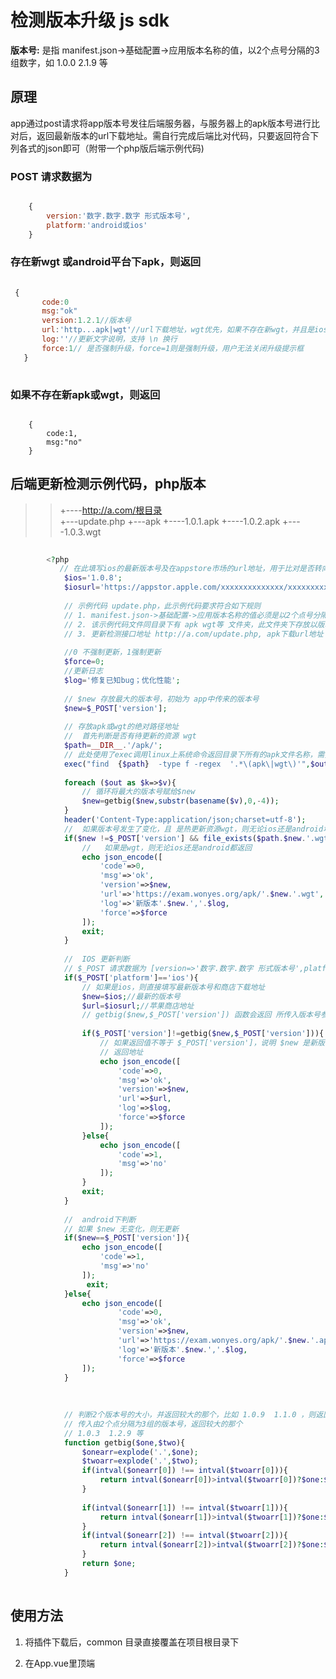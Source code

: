 # 检测版本升级	js sdk

**版本号:** 是指 manifest.json->基础配置->应用版本名称的值，以2个点号分隔的3组数字，如 1.0.0  2.1.9 等


## 原理

app通过post请求将app版本号发往后端服务器，与服务器上的apk版本号进行比对后，返回最新版本的url下载地址。需自行完成后端比对代码，只要返回符合下列各式的json即可（附带一个php版后端示例代码)

### POST 请求数据为 

```javascript

 	{
 		version:'数字.数字.数字 形式版本号',
 		platform:'android或ios'
 	}

```
	
### 存在新wgt 或android平台下apk，则返回
  
 ```javascript
  
  {
	    code:0
		msg:"ok"
		version:1.2.1//版本号
		url:'http...apk|wgt'//url下载地址，wgt优先，如果不存在新wgt，并且是ios，则此处为AppStore的地址
		log:''//更新文字说明，支持 \n 换行
		force:1// 是否强制升级，force=1则是强制升级，用户无法关闭升级提示框
	}
	
```

### 如果不存在新apk或wgt，则返回

```

	{
		code:1,
		msg:"no"
	}

```	
	
	
## 后端更新检测示例代码，php版本

>>
>> 	+----http://a.com/根目录	
>>		+---update.php
>>		+---apk
>>			+----1.0.1.apk
>>			+----1.0.2.apk
>>			+----1.0.3.wgt
>> 

```php
	
		<?php
		   // 在此填写ios的最新版本号及在appstore市场的url地址，用于比对是否转向去appstore市场更新
		    $ios='1.0.8';
		    $iosurl='https://appstor.apple.com/xxxxxxxxxxxxxx/xxxxxxxxxx';
		
			// 示例代码 update.php，此示例代码要求符合如下规则
			// 1. manifest.json->基础配置->应用版本名称的值必须是以2个点号分隔开的3组数字，即  "数字.数字.数字" 比如 1.0.2   2.1.3 等，不可含有其他字符，且形式必须符合 数字.数字.数字 的形式
			// 2. 该示例代码文件同目录下有 apk wgt等 文件夹，此文件夹下存放以版本号命名的apk包或wgt包，如果apk和wgt包版本号相同，则优先返回wgt，如 1.0.2.apk  1.2.4.apk 1.3.4.wgt等
			// 3. 更新检测接口地址 http://a.com/update.php, apk下载url地址 http://a.com/apk/数字.数字.数字.apk或wgt
			
			//0 不强制更新，1强制更新
			$force=0;
			//更新日志	
			$log='修复已知bug；优化性能';
			
	        // $new 存放最大的版本号，初始为 app中传来的版本号
			$new=$_POST['version'];
			
			// 存放apk或wgt的绝对路径地址
	        // 	首先判断是否有待更新的资源 wgt
			$path=__DIR__.'/apk/';
			// 此处使用了exec调用linux上系统命令返回目录下所有的apk文件名称，需要php中启用exec函数
			exec("find  {$path}  -type f -regex  '.*\(apk\|wgt\)'",$out);
			
			foreach ($out as $k=>$v){
				// 循环将最大的版本号赋给$new
				$new=getbig($new,substr(basename($v),0,-4));
			}
			header('Content-Type:application/json;charset=utf-8');
	        // 	如果版本号发生了变化，且 是热更新资源wgt，则无论ios还是android均返回资源wgt
			if($new !=$_POST['version'] && file_exists($path.$new.'.wgt')){
			    //   如果是wgt，则无论ios还是android都返回
			    echo json_encode([
					'code'=>0,
					'msg'=>'ok',
					'version'=>$new,
					'url'=>'https://exam.wonyes.org/apk/'.$new.'.wgt',
					'log'=>'新版本'.$new.','.$log,
					'force'=>$force
				]);
				exit;
			}
			
	        // 	IOS 更新判断	
			// $_POST 请求数据为 [version=>'数字.数字.数字 形式版本号',platform=>'android或ios']
			if($_POST['platform']=='ios'){
				// 如果是ios，则直接填写最新版本号和商店下载地址
				$new=$ios;//最新的版本号
				$url=$iosurl;//苹果商店地址
				// getbig($new,$_POST['version']) 函数会返回 所传入版本号参数中较大的那个
				
				if($_POST['version']!=getbig($new,$_POST['version'])){
					// 如果返回值不等于 $_POST['version']，说明 $new 是新版本
					// 返回地址
					echo json_encode([
						'code'=>0,
						'msg'=>'ok',
						'version'=>$new,
						'url'=>$url,
						'log'=>$log,
						'force'=>$force
					]);
				}else{
				    echo json_encode([
	    				'code'=>1,
	    				'msg'=>'no'
	    			]);
				}
				exit;
			}
			
	        // 	android下判断	
			// 如果 $new 无变化，则无更新
			if($new==$_POST['version']){
				echo json_encode([
					'code'=>1,
					'msg'=>'no'
				]);
				 exit;
			}else{
				echo json_encode([
						'code'=>0,
						'msg'=>'ok',
						'version'=>$new,
						'url'=>'https://exam.wonyes.org/apk/'.$new.'.apk',
						'log'=>'新版本'.$new.','.$log,
						'force'=>$force
				]);
			}
			
			
			
			// 判断2个版本号的大小，并返回较大的那个，比如 1.0.9  1.1.0 ，则返回 1.1.0
		    // 传入由2个点分隔为3组的版本号，返回较大的那个
		    // 1.0.3  1.2.9 等
		    function getbig($one,$two){
		        $onearr=explode('.',$one);
		        $twoarr=explode('.',$two);
		        if(intval($onearr[0]) !== intval($twoarr[0])){
		            return intval($onearr[0])>intval($twoarr[0])?$one:$two;
		        }
		        
		        if(intval($onearr[1]) !== intval($twoarr[1])){
		            return intval($onearr[1])>intval($twoarr[1])?$one:$two;
		        }
		        if(intval($onearr[2]) !== intval($twoarr[2])){
		            return intval($onearr[2])>intval($twoarr[2])?$one:$two;
		        }
		        return $one;
		    }
	
```

## 使用方法

1. 将插件下载后，common 目录直接覆盖在项目根目录下
2. 在App.vue里顶端 <script> 后引入下面代码
	
	```javascript
	
	// #ifdef APP-PLUS
	import checkappupdate from 'common/checkappupdate.js'
	// #endif
	
	```
3. 同样在App.vue 里 onLaunch: 方法里，在 `// #ifdef APP-PLUS` 下面一行引入如下代码

	```
	
	checkappupdate.check({})
	//  {} 里配置参数， 默认如下，其中api是接口地址，必须填写
	{
		title:"检测到有新版本！",
		content:"请升级app到最新版本！",
		canceltext:"暂不升级",
		oktext:"立即升级",
		api:''
	}
	
	
	
	// #ifdef APP-PLUS
	checkappupdate.check({
		title:"检测到有新版本！",
		content:"请升级app到最新版本！",
		canceltext:"暂不升级",
		oktext:"立即升级",
		api:'http://exam.wonyes.org/update.php'
	})
	// #endif
	
	```
4. 如果使用示例php代码，则按下述配置，其他方式参考此配置
	
	A. 假设域名为 a.com  更新接口文件为update.php，接口地址为 http://a.com/update.php
	B. 复制示例代码，粘贴到update.php中
	C. 在update.php同目录下建立apk文件夹，里面存放应用的apk包或wgt包，包命名必须为 版本号.apk  .wgt，即符合 “数字.数字.数字.wgt|apk”形式,如果存在同版本号的apk和wgt，则wgt优先

5. 确保站点绑定解析均正常，到此完成

## 使用示例项目

如果你通过文档说明还无法顺利使用，可下载示例项目，查看应用过程


## 如果觉得有用，不妨赞助一下，多少随意 ┑(￣Д ￣)┍

![](https://www.wonyes.org/wx.jpg)

![](https://www.wonyes.org/alipay.jpg)

